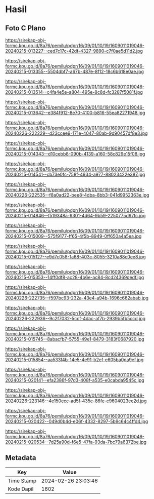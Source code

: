 # Hasil

## Foto C Plano

https://sirekap-obj-formc.kpu.go.id/8a76/pemilu/pdpr/16/09/01/10/19/1609011019046-20240215-013227--ced7c17c-42df-4327-9890-c7f0ae5d11d2.jpg

https://sirekap-obj-formc.kpu.go.id/8a76/pemilu/pdpr/16/09/01/10/19/1609011019046-20240215-013355--5504dbf7-a67b-487e-8f12-18c6b618e0ae.jpg

https://sirekap-obj-formc.kpu.go.id/8a76/pemilu/pdpr/16/09/01/10/19/1609011019046-20240215-013514--c4fa4e5e-a804-495e-8c8d-fc3287f5081f.jpg

https://sirekap-obj-formc.kpu.go.id/8a76/pemilu/pdpr/16/09/01/10/19/1609011019046-20240215-013642--e384f912-8e70-4100-b816-55ea82271948.jpg

https://sirekap-obj-formc.kpu.go.id/8a76/pemilu/pdpr/16/09/01/10/19/1609011019046-20240226-222229--d23ccee9-171e-4047-80ab-9d90457df8e3.jpg

https://sirekap-obj-formc.kpu.go.id/8a76/pemilu/pdpr/16/09/01/10/19/1609011019046-20240215-014343--d10cebb8-090b-4139-a160-58c829e15f08.jpg

https://sirekap-obj-formc.kpu.go.id/8a76/pemilu/pdpr/16/09/01/10/19/1609011019046-20240215-014541--cb73e0fc-758f-4934-a977-88023422e387.jpg

https://sirekap-obj-formc.kpu.go.id/8a76/pemilu/pdpr/16/09/01/10/19/1609011019046-20240226-222535--f8a0ad22-bee8-4dba-8bb3-041d9952363e.jpg

https://sirekap-obj-formc.kpu.go.id/8a76/pemilu/pdpr/16/09/01/10/19/1609011019046-20240215-014846--f519348a-9301-4d64-9b59-2250775d97fc.jpg

https://sirekap-obj-formc.kpu.go.id/8a76/pemilu/pdpr/16/09/01/10/19/1609011019046-20240215-015009--575f9177-ff65-4f5b-8949-0ff650a4a5ea.jpg

https://sirekap-obj-formc.kpu.go.id/8a76/pemilu/pdpr/16/09/01/10/19/1609011019046-20240215-015127--e9d7c058-1a68-403c-8055-3210a88c0ee8.jpg

https://sirekap-obj-formc.kpu.go.id/8a76/pemilu/pdpr/16/09/01/10/19/1609011019046-20240215-015353--14ff0df8-ac28-4b6e-ac84-8cd24369dedf.jpg

https://sirekap-obj-formc.kpu.go.id/8a76/pemilu/pdpr/16/09/01/10/19/1609011019046-20240226-222735--f597bc93-232a-43e4-a94b-1696c662abab.jpg

https://sirekap-obj-formc.kpu.go.id/8a76/pemilu/pdpr/16/09/01/10/19/1609011019046-20240226-222936--9c2f7032-5ccf-4dac-af7b-2939b5fb5ccd.jpg

https://sirekap-obj-formc.kpu.go.id/8a76/pemilu/pdpr/16/09/01/10/19/1609011019046-20240215-015745--8abacfb7-5755-49e1-8479-3183f0687920.jpg

https://sirekap-obj-formc.kpu.go.id/8a76/pemilu/pdpr/16/09/01/10/19/1609011019046-20240215-015854--aa533f4b-14e5-4e91-b2ef-e605ba0da9ef.jpg

https://sirekap-obj-formc.kpu.go.id/8a76/pemilu/pdpr/16/09/01/10/19/1609011019046-20240215-020141--efa2386f-97d3-408f-a535-e0cabda9545c.jpg

https://sirekap-obj-formc.kpu.go.id/8a76/pemilu/pdpr/16/09/01/10/19/1609011019046-20240226-223146--4e150ecc-ad5f-435c-86fe-c9604023ee2d.jpg

https://sirekap-obj-formc.kpu.go.id/8a76/pemilu/pdpr/16/09/01/10/19/1609011019046-20240215-020422--049d0b4d-e06f-4332-8297-5b9c64c4ffd4.jpg

https://sirekap-obj-formc.kpu.go.id/8a76/pemilu/pdpr/16/09/01/10/19/1609011019046-20240215-020534--7d25a90d-f6e5-47fa-93da-7bc79a6372be.jpg


## Metadata

| Key        | Value               |
| ---------- | ------------------- |
| Time Stamp | 2024-02-26 23:03:46 |
| Kode Dapil | 1602                |



